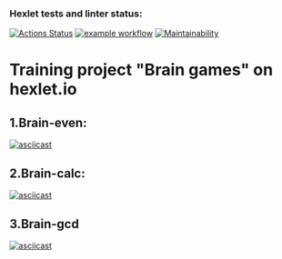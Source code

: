 ### Hexlet tests and linter status:
[![Actions Status](https://github.com/averyanovalex/python-project-lvl1/workflows/hexlet-check/badge.svg)](https://github.com/averyanovalex/python-project-lvl1/actions/workflows/hexlet-check.yml)
[![example workflow](https://github.com/averyanovalex/python-project-lvl1/actions/workflows/ci.yml/badge.svg)](https://github.com/averyanovalex/python-project-lvl1/actions/workflows/ci.yml)
[![Maintainability](https://api.codeclimate.com/v1/badges/a99a88d28ad37a79dbf6/maintainability)](https://codeclimate.com/github/codeclimate/codeclimate/maintainability)

# Training project "Brain games" on hexlet.io
## 1.Brain-even:
[![asciicast](https://asciinema.org/a/9yknVkJhrsdBtUpDq9V5U3P7l.svg)](https://asciinema.org/a/9yknVkJhrsdBtUpDq9V5U3P7l)

## 2.Brain-calc:
[![asciicast](https://asciinema.org/a/iP7Ail7RZzsVRLFVoq8G4lsfP.svg)](https://asciinema.org/a/iP7Ail7RZzsVRLFVoq8G4lsfP)


## 3.Brain-gcd
[![asciicast](https://asciinema.org/a/VNYW99ksR5RMDMR66XwOwOYrY.svg)](https://asciinema.org/a/VNYW99ksR5RMDMR66XwOwOYrY)
